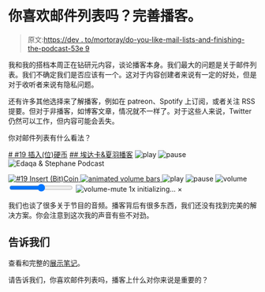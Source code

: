 # 你喜欢邮件列表吗？完善播客。

> 原文:[https://dev . to/mortoray/do-you-like-mail-lists-and-finishing-the-podcast-53e 9](https://dev.to/mortoray/do-you-like-mailing-lists-and-perfecting-the-podcast-53e9)

我和我的搭档本周正在钻研元内容，谈论播客本身。我们最大的问题是关于邮件列表。我们不确定我们是否应该有一个。这对于内容创建者来说有一定的好处，但是对于收听者来说有隐私问题。

还有许多其他选择来了解播客，例如在 patreon、Spotify 上订阅，或者关注 RSS 提要。但对于非播客，如博客文章，情况就不一样了。对于这些人来说，Twitter 仍然可以工作，但内容可能会丢失。

你对邮件列表有什么看法？

 [# #19 插入(位)硬币](/edaqa-and-stephane-podcast/19-insert-bitcoin)  [## 埃达卡&夏羽播客](/edaqa-and-stephane-podcast) ![play](../Images/a050b8a9eefb2d39a5b05718b562d873.png) ![pause](../Images/7c6666d3dc1fc4d4c80a4ac7094bea6e.png) ![Edaqa & Stephane Podcast](../Images/9a46294c4e6fc35f520a720a5b30b661.png)

<audio id="audio" data-episode="19-insert-bitcoin" data-podcast="edaqa-and-stephane-podcast"><source src="https://dts.podtrac.com/redirect.mp3/edaqaandstephane.net/audio/episode-019.mp3" type="audio/mpeg"> Your browser does not support the audio element.</audio>

[![#19 Insert (Bit)Coin](../Images/40a79b6d67d4423ef9e5dacfb0428ec8.png) ![animated volume bars](../Images/ac7b6f98be11df3dc276473b9bcc0146.png) ](/edaqa-and-stephane-podcast/19-insert-bitcoin)  ![play](../Images/a050b8a9eefb2d39a5b05718b562d873.png) ![pause](../Images/7c6666d3dc1fc4d4c80a4ac7094bea6e.png)     ![volume](../Images/ef9e7c54b19fd971897507e0eeec97b6.png)   <input type="range" name="points" id="volumeslider" value="50" min="0" max="100" data-show-value="true">    ![volume-mute](../Images/0aa7142411eaec14969395a9618eb6ab.png)  1x  initializing... × 

我们也谈了很多关于节目的音频。播客背后有很多东西，我们还没有找到完美的解决方案。你会注意到这次我的声音有些不对劲。

## [](#let-us-know)告诉我们

查看和完整的[展示笔记](https://dev.to/edaqa-and-stephane-podcast/19-insert-bitcoin)。

请告诉我们，你喜欢邮件列表吗，播客上什么对你来说是重要的？